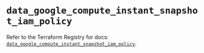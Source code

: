 # `data_google_compute_instant_snapshot_iam_policy`

Refer to the Terraform Registry for docs: [`data_google_compute_instant_snapshot_iam_policy`](https://registry.terraform.io/providers/hashicorp/google-beta/6.33.0/docs/data-sources/google_compute_instant_snapshot_iam_policy).
